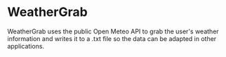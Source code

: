 # WeatherGrab
WeatherGrab uses the public Open Meteo API to grab the user's weather information and writes it to a .txt file so the data can be adapted in other applications.
